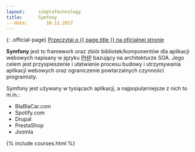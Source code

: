 ```yaml
---
layout:     simpleTechnology
title:      Symfony
---date:       18.11.2017
---
```


{: .official-page}
[Przeczytaj o {{ page.title }} na oficjalnej stronie](https://symfony.com/what-is-symfony)

**Symfony** jest to framework oraz zbiór bibliotek/komponentów dla aplikacji webowych napisany w języku [PHP](/technologie/php) bazujący na architekturze SOA. Jego celem jest przyspieszenie i ułatwienie procesu budowy i utrzymywania aplikacji webowych oraz ograniczenie powtarzalnych czynności programisty.

Symfony jest używany w tysiącach aplikacji, a najpopularniejsze z nich to m.in.:
- BlaBlaCar.com
- Spotify.com
- Drupal
- PrestaShop
- Joomla

{% include courses.html %}

